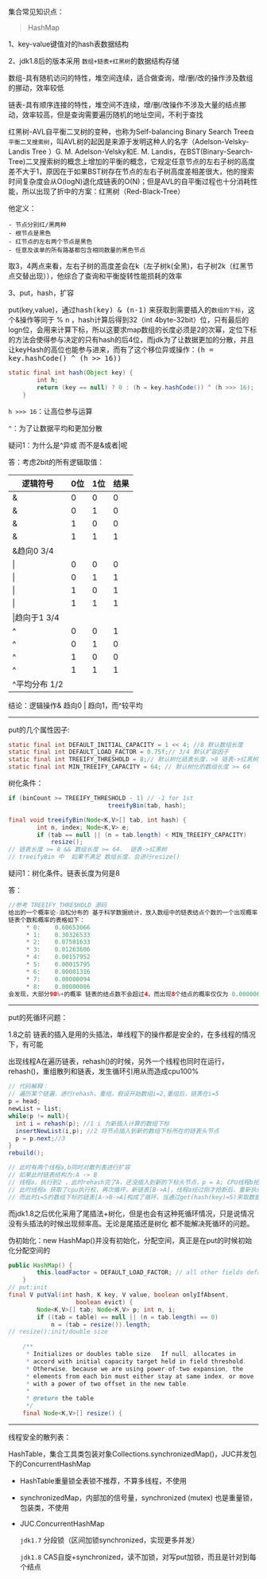 集合常见知识点：

> HashMap

1、key-value键值对的hash表数据结构

2、jdk1.8后的版本采用 `数组+链表+红黑树`的数据结构存储

<kbd>数组</kbd>-具有随机访问的特性，堆空间连续，适合做查询，增/删/改的操作涉及数组的挪动，效率较低

<kbd>链表</kbd>-具有顺序连接的特性，堆空间不连续，增/删/改操作不涉及大量的结点挪动，效率较高，但是查询需要遍历随机的地址空间，不利于查找

<kbd>红黑树</kbd>-AVL自平衡二叉树的变种，也称为Self-balancing Binary Search Tree`自平衡二叉搜索树`，叫AVL树的起因是来源于发明这种人的名字（Adelson-Velsky-Landis Tree ）G. M. Adelson-Velsky和E. M. Landis，在BST(Binary-Search-Tree)二叉搜索树的概念上增加的平衡的概念，它规定任意节点的左右子树的高度差不大于1，原因在于如果BST树存在节点的左右子树高度差相差很大，他的搜索时间复杂度会从O(logN)退化成链表的O(N)；但是AVL的自平衡过程也十分消耗性能，所以出现了折中的方案：红黑树（Red-Black-Tree）

他定义：

	- 节点分别红/黑两种
	- 根节点是黑色
	- 红节点的左右两个节点是黑色
	- 任意及诶单的所有路基都包含相同数量的黑色节点

取3，4两点来看，左右子树的高度差会在k（左子树k(全黑)，右子树2k（红黑节点交替出现）），他综合了查询和平衡旋转性能损耗的效率

3、put，hash，扩容

put(key,value)，通过<kbd>hash(key) & (n-1)</kbd> 来获取到需要插入的`数组的下标`，这个&操作等同于 % n ，hash计算后得到32（int 4byte-32bit）位，只有最后的logn位，会用来计算下标，所以这要求map数组的长度必须是2的次幂，定位下标的方法会使得参与决定的只有hash的后4位，而jdk为了让数据更加的分散，并且让keyHash的高位也能参与进来，而有了这个移位异或操作：<kbd>(h = key.hashCode() ^ (h >> 16))</kbd>

```java
static final int hash(Object key) {
        int h;
        return (key == null) ? 0 : (h = key.hashCode()) ^ (h >>> 16);
    }
```

`h >>> 16`：让高位参与运算

`^`：为了让数据平均和更加分散

疑问1：为什么是^异或 而不是&或者|呢

答：考虑2bit的所有逻辑取值：

| 逻辑符号      | 0位  | 1位  | 结果 |
| ------------- | ---- | ---- | ---- |
| &             | 0    | 0    | 0    |
| &             | 0    | 1    | 0    |
| &             | 1    | 0    | 0    |
| &             | 1    | 1    | 1    |
| &趋向0 3/4    |      |      |      |
| \|            | 0    | 0    | 0    |
| \|            | 0    | 1    | 1    |
| \|            | 1    | 0    | 1    |
| \|            | 1    | 1    | 1    |
| \|趋向于1 3/4 |      |      |      |
| ^             | 0    | 0    | 1    |
| ^             | 0    | 1    | 0    |
| ^             | 1    | 0    | 0    |
| ^             | 1    | 1    | 1    |
| ^平均分布 1/2 |      |      |      |

结论：逻辑操作& 趋向0  | 趋向1，而^较平均

---

put的几个属性因子:

```java
static final int DEFAULT_INITIAL_CAPACITY = 1 << 4; //8 默认数组长度
static final int DEFAULT_LOAD_FACTOR = 0.75f;// 3/4 默认扩容因子
static final int TREEIFY_THRESHOLD = 8;// 默认树化链表长度，>8 链表->红黑树
static final int MIN_TREEIFY_CAPACITY = 64; // 默认树化的数组长度 >= 64
```

树化条件：

```java
if (binCount >= TREEIFY_THRESHOLD - 1) // -1 for 1st
                            treeifyBin(tab, hash);

final void treeifyBin(Node<K,V>[] tab, int hash) {
        int n, index; Node<K,V> e;
        if (tab == null || (n = tab.length) < MIN_TREEIFY_CAPACITY)
            resize();
// 链表长度 >= 8 && 数组长度 >= 64.  链表->红黑树
// treeifyBin 中  如果不满足 数组长度，会进行resize()
```

疑问1：树化条件。链表长度为何是8

答：

```java
//参考 TREEIFY_THRESHOLD 源码
给出的一个概率论-泊松分布的 基于科学数据统计，放入数组中的链表结点个数的一个出现概率
链表个数和概率的表格如下：
     * 0:    0.60653066
     * 1:    0.30326533
     * 2:    0.07581633
     * 3:    0.01263606
     * 4:    0.00157952
     * 5:    0.00015795
     * 6:    0.00001316
     * 7:    0.00000094
     * 8:    0.00000006
会发现，大部分90%+的概率 链表的结点数不会超过4，而出现8个结点的概率仅仅为 0.000006%
```

---

put的死循环问题：

1.8之前 链表的插入是用的头插法，单线程下的操作都是安全的，在多线程的情况下，有可能

出现线程A在遍历链表，rehash()的时候，另外一个线程也同时在运行，rehash()，重组散列和链表，发生循环引用从而造成cpu100%

```java
// 代码解释：
// 遍历某个链遍，进行rehash，重组，假设开始数组i=2,重组后，链表在i=5
p = head;
newList = list;
while(p != null){
  int i = rehash(p); //1 i 为新插入计算的数组下标
  insertNewList(i,p); //2 将节点插入到新的数组下标所在的链表头节点
  p = p.next;//3
}
rebuild();

// 此时有两个线程a,b同时对散列表进行扩容
// 如果此时链表结构为:A -> B 
// 线程a，执行到2 ，此时rehash完了A，还没插入到新的下标头节点，p = A; CPU线程b抢夺，b执行完重组后，没有被抢夺中断cpu，链表变成了B -> A;
// 此时线程a 获取了cpu执行权，再次循环，新链表[B->A]，线程a经过刚才抢断后，重新执行p=A插入到新链表,新链表[A->B->A]，执行到3，注意，新表中是AB节点的副本，不影响来源的节点结构，所以这里，线程a执行到3，p = B,发现新链表已经有了，而且B.next=null；退出循环，resize完成
// 而此时i=5的数组下标的链表[A->B->A]构成了循环，当通过get(hash(key)=5)来取数据的时候，就会发生死循环
```

而jdk1.8之后优化采用了尾插法+树化，但是也会有这种死循环情况，只是说情况没有头插法的时候出现频率高。无论是尾插还是树化 都不能解决死循环的问题。

伪初始化：new HashMap()并没有初始化，分配空间，真正是在put的时候初始化分配空间的

```java
public HashMap() {
        this.loadFactor = DEFAULT_LOAD_FACTOR; // all other fields defaulted
    }
// put:init
final V putVal(int hash, K key, V value, boolean onlyIfAbsent,
                   boolean evict) {
        Node<K,V>[] tab; Node<K,V> p; int n, i;
        if ((tab = table) == null || (n = tab.length) == 0)
            n = (tab = resize()).length;
// resize():init/double size
 
    /**
     * Initializes or doubles table size.  If null, allocates in
     * accord with initial capacity target held in field threshold.
     * Otherwise, because we are using power-of-two expansion, the
     * elements from each bin must either stay at same index, or move
     * with a power of two offset in the new table.
     *
     * @return the table
     */
    final Node<K,V>[] resize() {
```

---

线程安全的散列表：

HashTable，集合工具类包装对象Collections.synchronizedMap()，JUC并发包下的ConcurrentHashMap

- HashTable重量锁全表锁不推荐，不算多线程，不使用

- synchronizedMap，内部加的信号量，synchronized (mutex)  也是重量锁，包装类，不使用

- JUC.ConcurrentHashMap 

  `jdk1.7` 分段锁（区间加锁synchronized，实现更多并发）

  `jdk1.8` CAS自旋+synchronized，读不加锁，对写put加锁，而且是针对到每个结点